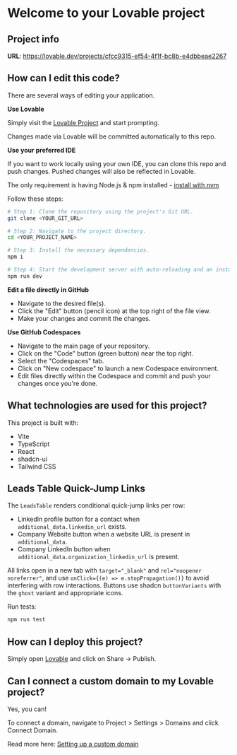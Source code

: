 # Welcome to your Lovable project

## Project info

**URL**: https://lovable.dev/projects/cfcc9315-ef54-4f1f-bc8b-e4dbbeae2267

## How can I edit this code?

There are several ways of editing your application.

**Use Lovable**

Simply visit the [Lovable Project](https://lovable.dev/projects/cfcc9315-ef54-4f1f-bc8b-e4dbbeae2267) and start prompting.

Changes made via Lovable will be committed automatically to this repo.

**Use your preferred IDE**

If you want to work locally using your own IDE, you can clone this repo and push changes. Pushed changes will also be reflected in Lovable.

The only requirement is having Node.js & npm installed - [install with nvm](https://github.com/nvm-sh/nvm#installing-and-updating)

Follow these steps:

```sh
# Step 1: Clone the repository using the project's Git URL.
git clone <YOUR_GIT_URL>

# Step 2: Navigate to the project directory.
cd <YOUR_PROJECT_NAME>

# Step 3: Install the necessary dependencies.
npm i

# Step 4: Start the development server with auto-reloading and an instant preview.
npm run dev
```

**Edit a file directly in GitHub**

- Navigate to the desired file(s).
- Click the "Edit" button (pencil icon) at the top right of the file view.
- Make your changes and commit the changes.

**Use GitHub Codespaces**

- Navigate to the main page of your repository.
- Click on the "Code" button (green button) near the top right.
- Select the "Codespaces" tab.
- Click on "New codespace" to launch a new Codespace environment.
- Edit files directly within the Codespace and commit and push your changes once you're done.

## What technologies are used for this project?

This project is built with:

- Vite
- TypeScript
- React
- shadcn-ui
- Tailwind CSS

## Leads Table Quick-Jump Links

The `LeadsTable` renders conditional quick-jump links per row:

- LinkedIn profile button for a contact when `additional_data.linkedin_url` exists.
- Company Website button when a website URL is present in `additional_data`.
- Company LinkedIn button when `additional_data.organization_linkedin_url` is present.

All links open in a new tab with `target="_blank"` and `rel="noopener noreferrer"`, and use `onClick={(e) => e.stopPropagation()}` to avoid interfering with row interactions. Buttons use shadcn `buttonVariants` with the `ghost` variant and appropriate icons.

Run tests:

```sh
npm run test
```

## How can I deploy this project?

Simply open [Lovable](https://lovable.dev/projects/cfcc9315-ef54-4f1f-bc8b-e4dbbeae2267) and click on Share -> Publish.

## Can I connect a custom domain to my Lovable project?

Yes, you can!

To connect a domain, navigate to Project > Settings > Domains and click Connect Domain.

Read more here: [Setting up a custom domain](https://docs.lovable.dev/tips-tricks/custom-domain#step-by-step-guide)
